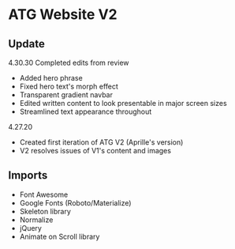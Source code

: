 # ATG Website V2

## Update
4.30.30
Completed edits from review
- Added hero phrase
- Fixed hero text's morph effect
- Transparent gradient navbar
- Edited written content to look presentable in major screen sizes
- Streamlined text appearance throughout

4.27.20
- Created first iteration of ATG V2 (Aprille's version)
- V2 resolves issues of V1's content and images

## Imports
- Font Awesome
- Google Fonts (Roboto/Materialize)
- Skeleton library
- Normalize
- jQuery
- Animate on Scroll library